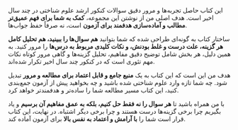 این کتاب حاصل تجربه‌ها و مرور دقیق سوالات کنکور ارشد علوم شناختی در چند سال اخیر است. هدف اصلی من از نوشتن این مجموعه، **کمک به شما برای فهم عمیق‌تر مطالب و آماده‌سازی هدفمند برای آزمون** است، نه صرفاً حفظ جواب‌ها.

ساختار کتاب به گونه‌ای طراحی شده که شما بتوانید **هم سوال‌ها را ببینید، هم تحلیل کامل هر گزینه، علت درست و غلط بودنش، و نکات کلیدی مربوط به درس‌ها** را مرور کنید. به همین دلیل، هر بخش شامل توضیح دقیق مفاهیم، تحلیل گزینه‌ها و گاهی مرور کوتاه نکات مهم تئوری است که در کنکور چند سال اخیر تکرار شده‌اند.

هدف من این است که این کتاب به یک **منبع جامع و قابل اعتماد برای مطالعه و مرور** تبدیل شود. چه شما تازه وارد علوم شناختی شده باشید و چه بخواهید پیش از آزمون جمع‌بندی کنید، این کتاب مسیر مطالعه شما را ساده‌تر و هدفمندتر خواهد کرد.

با من همراه باشید تا **هر سوال را نه فقط حل کنیم، بلکه به عمق مفاهیم آن برسیم** و یاد بگیریم چرا برخی گزینه‌ها درست هستند و چرا برخی دیگر اشتباه. در نهایت، این کتاب قرار است شما را **با آرامش و اعتماد به نفس بالا** برای آزمون آماده کند.
